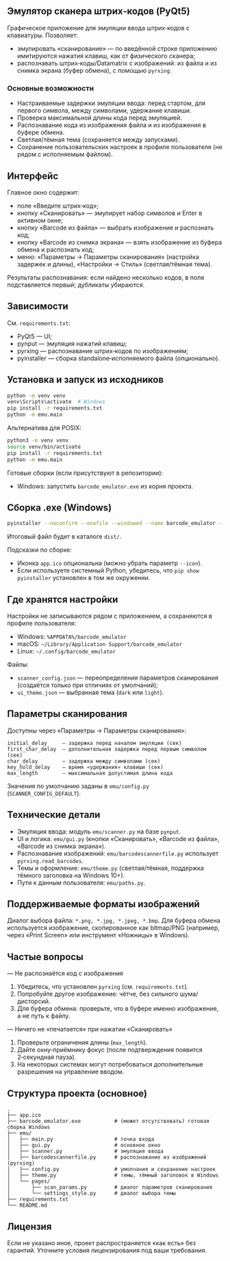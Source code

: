 ## Эмулятор сканера штрих‑кодов (PyQt5)

Графическое приложение для эмуляции ввода штрих‑кодов с клавиатуры. Позволяет:
- эмулировать «сканирование» — по введённой строке приложению имитируются нажатия клавиш, как от физического сканера;
- распознавать штрих‑коды/Datamatrix с изображений: из файла и из снимка экрана (буфер обмена), с помощью `pyrxing`.

### Основные возможности
- Настраиваемые задержки эмуляции ввода: перед стартом, для первого символа, между символами, удержание клавиши.
- Проверка максимальной длины кода перед эмуляцией.
- Распознавание кода из изображения файла и из изображения в буфере обмена.
- Светлая/тёмная тема (сохраняется между запусками).
- Сохранение пользовательских настроек в профиле пользователя (не рядом с исполняемым файлом).

## Интерфейс
Главное окно содержит:
- поле «Введите штрих‑код»;
- кнопку «Сканировать» — эмулирует набор символов и Enter в активном окне;
- кнопку «Barcode из файла» — выбрать изображение и распознать код;
- кнопку «Barcode из снимка экрана» — взять изображение из буфера обмена и распознать код;
- меню: «Параметры → Параметры сканирования» (настройка задержек и длины), «Настройки → Стиль» (светлая/тёмная тема).

Результаты распознавания: если найдено несколько кодов, в поле подставляется первый; дубликаты убираются.

## Зависимости

См. `requirements.txt`:
- PyQt5 — UI;
- pynput — эмуляция нажатий клавиш;
- pyrxing — распознавание штрих‑кодов по изображениям;
- pyinstaller — сборка standalone‑исполняемого файла (опционально).

## Установка и запуск из исходников

```bash
python -m venv venv
venv\Scripts\activate  # Windows
pip install -r requirements.txt
python -m emu.main
```

Альтернатива для POSIX:
```bash
python3 -m venv venv
source venv/bin/activate
pip install -r requirements.txt
python -m emu.main
```

Готовые сборки (если присутствуют в репозитории):
- Windows: запустить `barcode_emulator.exe` из корня проекта.

## Сборка .exe (Windows)

```bash
pyinstaller --noconfirm --onefile --windowed --name barcode_emulator --icon app.ico emu/main.py
```

Итоговый файл будет в каталоге `dist/`.

Подсказки по сборке:
- Иконка `app.ico` опциональна (можно убрать параметр `--icon`).
- Если используете системный Python, убедитесь, что `pip show pyinstaller` установлен в том же окружении.

## Где хранятся настройки

Настройки не записываются рядом с приложением, а сохраняются в профиле пользователя:
- Windows: `%APPDATA%/barcode_emulator`
- macOS: `~/Library/Application Support/barcode_emulator`
- Linux: `~/.config/barcode_emulator`

Файлы:
- `scanner_config.json` — переопределения параметров сканирования (создаётся только при отличиях от умолчаний);
- `ui_theme.json` — выбранная тема (`dark` или `light`).

## Параметры сканирования
Доступны через «Параметры → Параметры сканирования»:

```text
initial_delay     — задержка перед началом эмуляции (сек)
first_char_delay  — дополнительная задержка перед первым символом (сек)
char_delay        — задержка между символами (сек)
key_hold_delay    — время «удержания» клавиши (сек)
max_length        — максимальная допустимая длина кода
```

Значения по умолчанию заданы в `emu/config.py` (`SCANNER_CONFIG_DEFAULT`).

## Технические детали
- Эмуляция ввода: модуль `emu/scanner.py` на базе `pynput`.
- UI и логика: `emu/gui.py` (кнопки «Сканировать», «Barcode из файла», «Barcode из снимка экрана»).
- Распознавание изображений: `emu/barcodescannerfile.py` использует `pyrxing.read_barcodes`.
- Темы и оформление: `emu/theme.py` (светлая/тёмная, поддержка тёмного заголовка на Windows 10+).
- Пути к данным пользователя: `emu/paths.py`.

## Поддерживаемые форматы изображений
Диалог выбора файла: `*.png, *.jpg, *.jpeg, *.bmp`.
Для буфера обмена используется изображение, скопированное как bitmap/PNG (например, через «Print Screen» или инструмент «Ножницы» в Windows).

## Частые вопросы

— Не распознаётся код с изображения
1) Убедитесь, что установлен `pyrxing` (см. `requirements.txt`).
2) Попробуйте другое изображение: чётче, без сильного шума/дисторсий.
3) Для буфера обмена: проверьте, что в буфере именно изображение, а не путь к файлу.

— Ничего не «печатается» при нажатии «Сканировать»
1) Проверьте ограничения длины (`max_length`).
2) Дайте окну‑приёмнику фокус (после подтверждения появится 2‑секундная пауза).
3) На некоторых системах могут потребоваться дополнительные разрешения на управление вводом.

## Структура проекта (основное)

```
.
├── app.ico
├── barcode_emulator.exe           # (может отсутствовать) готовая сборка Windows
├── emu/
│   ├── main.py                    # точка входа
│   ├── gui.py                     # основное окно
│   ├── scanner.py                 # эмуляция ввода
│   ├── barcodescannerfile.py      # распознавание из изображений (pyrxing)
│   ├── config.py                  # умолчания и сохранение настроек
│   ├── theme.py                   # темы, тёмный заголовок в Windows
│   └── pages/
│       ├── scan_params.py         # диалог параметров сканирования
│       └── settings_style.py      # диалог выбора темы
├── requirements.txt
└── README.md
```

## Лицензия
Если не указано иное, проект распространяется «как есть» без гарантий. Уточните условия лицензирования под ваши требования.